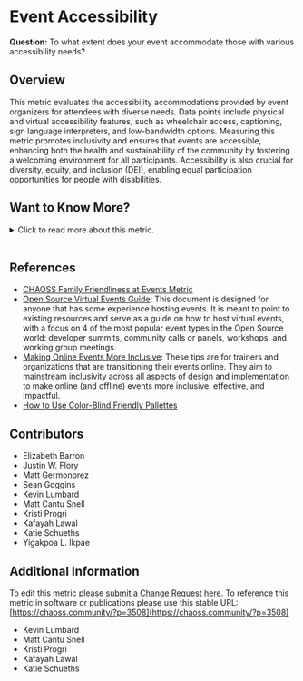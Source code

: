 # Event Accessibility

**Question:** To what extent does your event accommodate those with various accessibility needs?

## Overview
This metric evaluates the accessibility accommodations provided by event organizers for attendees with diverse needs. Data points include physical and virtual accessibility features, such as wheelchair access, captioning, sign language interpreters, and low-bandwidth options. Measuring this metric promotes inclusivity and ensures that events are accessible, enhancing both the health and sustainability of the community by fostering a welcoming environment for all participants. Accessibility is also crucial for diversity, equity, and inclusion (DEI), enabling equal participation opportunities for people with disabilities.

## Want to Know More?

<span markdown="1"><details>
<summary>Click to read more about this metric.</summary>

### Data Collection Strategies

There are several different ways to signal attention to  this metric which may include:
- **Event Registration Form:** Include questions about accessibility needs.
- **Event Support/Accessibility Request Form:** Provide a way for attendees to request specific accommodations.
- **Event Web Page:** Ensure accessibility features and resources are clearly listed.
- **Survey Attendees and Speakers:** Assess satisfaction with accessibility accommodations using Likert scale questions (e.g., “The event met my accessibility needs”).
- [Application to the CHAOSS Event Badging Initiative](https://github.com/badging)

Depending on the size of the event as well as the financial constraints and implementations may include:

- Accessibility audit of the event website (e.g. colorblind-friendly contrasts, screen-reader support, etc.)
- Remote access via live stream
- Captioning in live stream and in-person settings 
- Sign language interpreters
- Sighted guides at the event
- Wheelchair access
- Quiet room for meditation, prayer, or rest
- Ensure your registration system allows for dietary needs (multiple if possible)
- Provide accessible washrooms
- Provide amenities / feminine hygiene products in washrooms
- Website and on-site event signage that is color-blind friendly 
- Providing a speaker guide with relevant accessibility guidance (for example, ensuring their slides are color-blind friendly)
- Providing agendas and other important conference documents in Braille language
- Asking about any accessibility needs prior to the event during conference registration
- Providing information on the website with regard to the number of stairs or steps to and from the main entrance, conference rooms, and restrooms
- Access to the slides and presentations before, during, and after the conference is over
- Low-bandwidth platform considerations
- Gender-neutral restrooms
- Room design (photo rows, strollers)
- [Family Friendliness](https://chaoss.community/metric-family-friendliness/)
- Using visual cues (e.g. floor stickers, spacers, etc.) to facilitate social distancing in densely populated places or queues, e.g. ticketing, food, etc.

Event organizers should have a comprehensive list of the initiatives they’ve implemented, and should make that list available on their website for attendees and speakers.

### Filters
- **Event Type:** In-person vs. Virtual
- **Compliance Level:** Regional, national, or international accessibility regulations

### Visualizations
None specified.

</details></span><br>

## References

- [CHAOSS Family Friendliness at Events Metric](https://chaoss.community/metric-family-friendliness/)
- [Open Source Virtual Events Guide](https://services.google.com/fh/files/blogs/open_source_virtual_events_guide.pdf): This document is designed for anyone that has some experience hosting events. It is meant to point to existing resources and serve as a guide on how to host virtual events, with a focus on 4 of the most popular event types in the Open Source world: developer summits, community calls or panels, workshops, and working group meetings.
- [Making Online Events More Inclusive](https://www.flipsnack.com/unitarcatalogue/making-online-events-more-inclusive.html): These tips are for trainers and organizations that are transitioning their events online. They aim to mainstream inclusivity across all aspects of design and implementation to make online (and offline) events more inclusive, effective, and impactful.
- [How to Use Color-Blind Friendly Pallettes](https://venngage.com/blog/color-blind-friendly-palette/)

## Contributors
- Elizabeth Barron
- Justin W. Flory
- Matt Germonprez
- Sean Goggins
- Kevin Lumbard
- Matt Cantu Snell
- Kristi Progri
- Kafayah Lawal
- Katie Schueths
- Yigakpoa L. Ikpae

## Additional Information
To edit this metric please [submit a Change Request here](https://github.com/chaoss/wg-dei/blob/main/focus-areas/event-diversity/event-accessibility.md).
To reference this metric in software or publications please use this stable URL: [https://chaoss.community/?p=3508](https://chaoss.community/?p=3508)

<!-- # For groupings in the knowledge base
Context tags: Event Accessibility, Diversity & Inclusion, Event Planning
Keyword tags: Accessibility, Wheelchair Access, Captioning, Sign Language, Family Friendliness
-->
- Kevin Lumbard
- Matt Cantu Snell
- Kristi Progri
- Kafayah Lawal
- Katie Schueths
